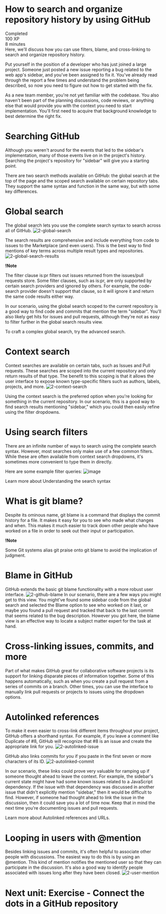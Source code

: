 # How to search and organize repository history by using GitHub
Completed  
100 XP  
8 minutes  
Here, we'll discuss how you can use filters, blame, and cross-linking to search and organize repository history.

Put yourself in the position of a developer who has just joined a large project. Someone just posted a new issue reporting a bug related to the web app's sidebar, and you've been assigned to fix it. You've already read through the report a few times and understand the problem being described, so now you need to figure out how to get started with the fix.

As a new team member, you're not yet familiar with the codebase. You also haven't been part of the planning discussions, code reviews, or anything else that would provide you with the context you need to start implementation. You'll first need to acquire that background knowledge to best determine the right fix.

# Searching GitHub
Although you weren't around for the events that led to the sidebar's implementation, many of those events live on in the project's history. Searching the project's repository for "sidebar" will give you a starting point.

There are two search methods available on GitHub: the global search at the top of the page and the scoped search available on certain repository tabs. They support the same syntax and function in the same way, but with some key differences.

# Global search
The global search lets you use the complete search syntax to search across all of GitHub.
![2-global-search](https://github.com/pranjal779/MS-GitHub/assets/50409572/dc6cf5ae-9572-4b20-8cd9-3031d9ac47b6)

The search results are comprehensive and include everything from code to issues to the Marketplace (and even users). This is the best way to find mentions of key terms across multiple result types and repositories.
![2-global-search-results](https://github.com/pranjal779/MS-GitHub/assets/50409572/e3479666-dcca-4e38-bdb9-e4b081cf8b60)

 **!Note**

The filter clause is:pr filters out issues returned from the issues/pull requests store. Some filter clauses, such as is:pr, are only supported by certain search providers and ignored by others. For example, the code-search provider doesn't support that clause, so it will ignore it and return the same code results either way.

In our scenario, using the global search scoped to the current repository is a good way to find code and commits that mention the term "sidebar". You'll also likely get hits for issues and pull requests, although they're not as easy to filter further in the global search results view.

To craft a complex global search, try the advanced search.

# Context search
Context searches are available on certain tabs, such as Issues and Pull requests. These searches are scoped into the current repository and only return results of that type. The benefit to this scoping is that it allows the user interface to expose known type-specific filters such as authors, labels, projects, and more.
![2-context-search](https://github.com/pranjal779/MS-GitHub/assets/50409572/7acc2e7d-30b4-40f9-a930-7e1fe933ca5a)

Using the context search is the preferred option when you're looking for something in the current repository. In our scenario, this is a good way to find search results mentioning "sidebar," which you could then easily refine using the filter dropdowns.

# Using search filters
There are an infinite number of ways to search using the complete search syntax. However, most searches only make use of a few common filters. While these are often available from context search dropdowns, it's sometimes more convenient to type them in directly.

Here are some example filter queries:
![image](https://github.com/pranjal779/MS-GitHub/assets/50409572/a5f215d5-ef75-482a-8c35-f584f60e5f77)

Learn more about Understanding the search syntax

# What is git blame?
Despite its ominous name, git blame is a command that displays the commit history for a file. It makes it easy for you to see who made what changes and when. This makes it much easier to track down other people who have worked on a file in order to seek out their input or participation.

 **!Note**

Some Git systems alias git praise onto git blame to avoid the implication of judgment.

# Blame in GitHub
GitHub extends the basic git blame functionality with a more robust user interface.
![2-github-blame](https://github.com/pranjal779/MS-GitHub/assets/50409572/e8199e5f-7e03-4ad7-b4a6-f1cab4e10d51)
In our scenario, there are a few ways you might get to this view. You might've found some sidebar code from the global search and selected the Blame option to see who worked on it last, or maybe you found a pull request and tracked that back to the last commit that seems related to the bug description. However you got here, the blame view is an effective way to locate a subject matter expert for the task at hand.

# Cross-linking issues, commits, and more
Part of what makes GitHub great for collaborative software projects is its support for linking disparate pieces of information together. Some of this happens automatically, such as when you create a pull request from a series of commits on a branch. Other times, you can use the interface to manually link pull requests or projects to issues using the dropdown options.

# Autolinked references
To make it even easier to cross-link different items throughout your project, GitHub offers a shorthand syntax. For example, if you leave a comment like Duplicate of #8, GitHub will recognize that #8 is an issue and create the appropriate link for you.
![2-autolinked-issue](https://github.com/pranjal779/MS-GitHub/assets/50409572/bdd20b56-5809-4535-b6b2-bc3a5eda5fd8)

GitHub also links commits for you if you paste in the first seven or more characters of its ID.
![2-autolinked-commit](https://github.com/pranjal779/MS-GitHub/assets/50409572/0758cf88-c901-41fb-bac2-4d777228304a)

In our scenario, these links could prove very valuable for ramping up if someone thought ahead to leave the context. For example, the sidebar's current state might have had some known issues related to a JavaScript dependency. If the issue with that dependency was discussed in another issue that didn't explicitly mention "sidebar," then it would be difficult to find. However, if someone had thought ahead to link the issue in the discussion, then it could save you a lot of time now. Keep that in mind the next time you're documenting issues and pull requests.

Learn more about Autolinked references and URLs.

# Looping in users with @mention
Besides linking issues and commits, it's often helpful to associate other people with discussions. The easiest way to do this is by using an @mention. This kind of mention notifies the mentioned user so that they can participate in the discussion. It's also a good way to identify people associated with issues long after they have been closed.
![2-user-mention](https://github.com/pranjal779/MS-GitHub/assets/50409572/9d5d8589-3b37-4ecc-8970-54e30fcfa37a)


# Next unit: Exercise - Connect the dots in a GitHub repository
